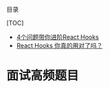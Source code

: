 目录

[TOC]


- [4个问题带你进阶React Hooks](https://segmentfault.com/a/1190000022163955#item-4-7)
- [React Hooks 你真的用对了吗？](https://zhuanlan.zhihu.com/p/85969406)


# 面试高频题目